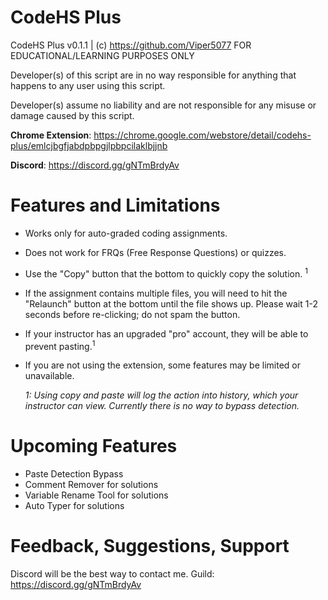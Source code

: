 # CodeHS Plus
CodeHS Plus v0.1.1 | (c) https://github.com/Viper5077
FOR EDUCATIONAL/LEARNING PURPOSES ONLY

Developer(s) of this script are in no way responsible for anything that happens to any user using this script.

Developer(s) assume no liability and are not responsible for any misuse or damage caused by this script.

**Chrome Extension**: https://chrome.google.com/webstore/detail/codehs-plus/emlcjbgfjabdpbpgjlpbpcilaklbjjnb

**Discord**: https://discord.gg/gNTmBrdyAv

# Features and Limitations

 - Works only for auto-graded coding assignments.
 - Does not work for FRQs (Free Response Questions) or quizzes.
 - Use the "Copy" button that the bottom to quickly copy the solution. <sup>1</sup>
 - If the assignment contains multiple files, you will need to hit the "Relaunch" button at the bottom until the file shows up. Please wait 1-2 seconds before re-clicking; do not spam the button.
 - If your instructor has an upgraded "pro" account, they will be able to prevent pasting.<sup>1</sup>
 - If you are not using the extension, some features may be limited or unavailable.

	*1: Using copy and paste will log the action into history, which your instructor can view. Currently there is no way to bypass detection.*


# Upcoming Features

 - Paste Detection Bypass
 - Comment Remover for solutions
 - Variable Rename Tool for solutions
 - Auto Typer for solutions

# Feedback, Suggestions, Support
Discord will be the best way to contact me.
Guild: https://discord.gg/gNTmBrdyAv
